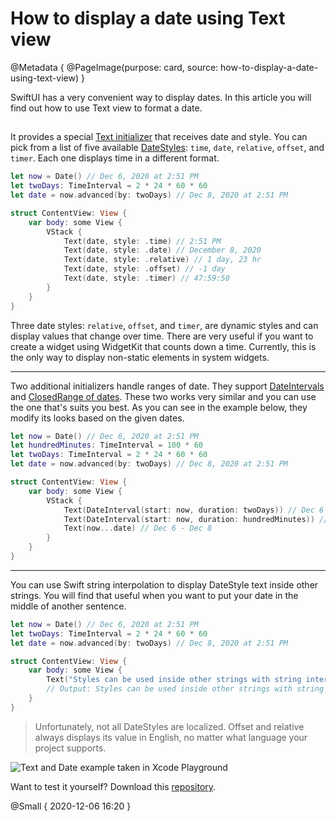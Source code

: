 # How to display a date using Text view

@Metadata {
    @PageImage(purpose: card, source: how-to-display-a-date-using-text-view)
}

SwiftUI has a very convenient way to display dates. In this article you will find out how to use Text view to format a date.

##

It provides a special [Text initializer](https://developer.apple.com/documentation/swiftui/text/init%28_:style:%29) that receives date and style. You can pick from a list of five available [DateStyles](https://developer.apple.com/documentation/swiftui/text/datestyle): `time`, `date`, `relative`, `offset`, and `timer`. Each one displays time in a different format.

```swift
let now = Date() // Dec 6, 2020 at 2:51 PM
let twoDays: TimeInterval = 2 * 24 * 60 * 60
let date = now.advanced(by: twoDays) // Dec 8, 2020 at 2:51 PM

struct ContentView: View {
    var body: some View {
        VStack {
            Text(date, style: .time) // 2:51 PM
            Text(date, style: .date) // December 8, 2020
            Text(date, style: .relative) // 1 day, 23 hr
            Text(date, style: .offset) // -1 day
            Text(date, style: .timer) // 47:59:50
        }
    }
}
```

Three date styles: `relative`, `offset`, and `timer`, are dynamic styles and can display values that change over time. There are very useful if you want to create a widget using WidgetKit that counts down a time. Currently, this is the only way to display non-static elements in system widgets.

---

Two additional initializers handle ranges of date. They support [DateIntervals](https://developer.apple.com/documentation/swiftui/text/init(_:)-56n81) and [ClosedRange of dates](https://developer.apple.com/documentation/swiftui/text/init(_:)-4k7ab). These two works very similar and you can use the one that's suits you best. As you can see in the example below, they modify its looks based on the given dates.

```swift
let now = Date() // Dec 6, 2020 at 2:51 PM
let hundredMinutes: TimeInterval = 100 * 60
let twoDays: TimeInterval = 2 * 24 * 60 * 60
let date = now.advanced(by: twoDays) // Dec 8, 2020 at 2:51 PM

struct ContentView: View {
    var body: some View {
        VStack {
            Text(DateInterval(start: now, duration: twoDays)) // Dec 6 - Dec 8
            Text(DateInterval(start: now, duration: hundredMinutes)) // 2:51-4:31 PM
            Text(now...date) // Dec 6 - Dec 8
        }
    }
}
```

---

You can use Swift string interpolation to display DateStyle text inside other strings. You will find that useful when you want to put your date in the middle of another sentence.

```swift
let now = Date() // Dec 6, 2020 at 2:51 PM
let twoDays: TimeInterval = 2 * 24 * 60 * 60
let date = now.advanced(by: twoDays) // Dec 8, 2020 at 2:51 PM

struct ContentView: View {
    var body: some View {
        Text("Styles can be used inside other strings with string interpolation: \(date, style: .relative)")
        // Output: Styles can be used inside other strings with string interpolation: 1 day, 23 hr
    }
}
```

> Unfortunately, not all DateStyles are localized. Offset and relative always displays its value in English, no matter what language your project supports.

![Text and Date example taken in Xcode Playground](text-view-and-date-example)

Want to test it yourself? Download this [repository](https://github.com/kamilpowalowski/swiftwombat-webpage/).

@Small { 2020-12-06 16:20 }
